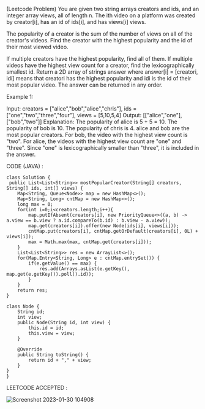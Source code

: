 (Leetcode Problem) 
You are given two string arrays creators and ids, and an integer array views, all of length n. The ith video on a platform was created by creator[i], has an id of ids[i], and has views[i] views.

The popularity of a creator is the sum of the number of views on all of the creator's videos. Find the creator with the highest popularity and the id of their most viewed video.

If multiple creators have the highest popularity, find all of them.
If multiple videos have the highest view count for a creator, find the lexicographically smallest id.
Return a 2D array of strings answer where answer[i] = [creatori, idi] means that creatori has the highest popularity and idi is the id of their most popular video. The answer can be returned in any order.

 

Example 1:

Input: creators = ["alice","bob","alice","chris"], ids = ["one","two","three","four"], views = [5,10,5,4]
Output: [["alice","one"],["bob","two"]]
Explanation:
The popularity of alice is 5 + 5 = 10.
The popularity of bob is 10.
The popularity of chris is 4.
alice and bob are the most popular creators.
For bob, the video with the highest view count is "two".
For alice, the videos with the highest view count are "one" and "three". Since "one" is lexicographically smaller than "three", it is included in the answer.



CODE (JAVA) :

```
class Solution {
 public List<List<String>> mostPopularCreator(String[] creators, String[] ids, int[] views) {
    Map<String, Queue<Node>> map = new HashMap<>();
    Map<String, Long> cntMap = new HashMap<>();
    long max = 0;
    for(int i=0;i<creators.length;i++){
        map.putIfAbsent(creators[i], new PriorityQueue<>((a, b) -> a.view == b.view ? a.id.compareTo(b.id) : b.view - a.view));
        map.get(creators[i]).offer(new Node(ids[i], views[i]));
        cntMap.put(creators[i], cntMap.getOrDefault(creators[i], 0L) + views[i]);
        max = Math.max(max, cntMap.get(creators[i]));
    }
    List<List<String>> res = new ArrayList<>();
    for(Map.Entry<String, Long> e : cntMap.entrySet()) {
        if(e.getValue() == max) {
            res.add(Arrays.asList(e.getKey(), map.get(e.getKey()).poll().id));
        }
    }
    return res;
}

class Node {
    String id;
    int view;
    public Node(String id, int view) {
        this.id = id;
        this.view = view;
    }
    
    @Override
    public String toString() {
        return id + "," + view;
    }
}
}

```
LEETCODE ACCEPTED :

![Screenshot 2023-01-30 104908](https://user-images.githubusercontent.com/73281015/215393496-72f15cd7-a115-45e1-a768-295785010ad8.png)
